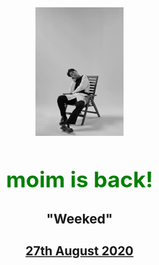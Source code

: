 <html>
<img src="moim_back.png" width="40%" class="center"<br>
<h1>moim is back!</h1>
  <h2>"Weeked"</h2>
  <h3><a href="https://www.instagram.com/m0im_official/" target="_blank title="m0im_official">27th August 2020</h3>
  <style>
    h1{
      color:green;
      font-size:50px;
      text-align:center;
    }
    h2{
     font-size:30px;
      text-align:center;
    }
    h3{
        font-size:28px;
      text-align:center;
    }
    .center{
      display:block;
      margin-left:auto;
      margin-right:auto;
      margin-top:50px;
      width:40%;
    }
    </style>
